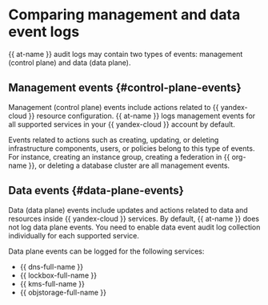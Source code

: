 # Comparing management and data event logs

{{ at-name }} audit logs may contain two types of events: management (control plane) and data (data plane).

## Management events {#control-plane-events}

Management (control plane) events include actions related to {{ yandex-cloud }} resource configuration. {{ at-name }} logs management events for all supported services in your {{ yandex-cloud }} account by default.

Events related to actions such as creating, updating, or deleting infrastructure components, users, or policies belong to this type of events. For instance, creating an instance group, creating a federation in {{ org-name }}, or deleting a database cluster are all management events.

## Data events {#data-plane-events}

Data (data plane) events include updates and actions related to data and resources inside {{ yandex-cloud }} services. By default, {{ at-name }} does not log data plane events. You need to enable data event audit log collection individually for each supported service.

Data plane events can be logged for the following services:

* {{ dns-full-name }}
* {{ lockbox-full-name }}
* {{ kms-full-name }}
* {{ objstorage-full-name }}
